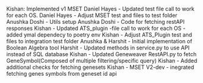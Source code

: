 Kishan: Implemented v1 MSET
Daniel Hayes - Updated test file call to work for each OS.
Daniel Hayes - Adjust MSET test and files to test folder
Anushka Doshi - Utils setup 
Anushka Doshi - Code for fetching restAPI responses
Kishan - Updated ATS_plugin -file call to work for each OS
       - added ymal dependecy to poetry env
Kishan - Adjust ATS_Plugin test and files to integration test folder
Anushka & Harshit - Initial implementation of Boolean Algebra tool
Harshit - Updated methods in service.py to use API instead of SQL database
Kishan - Updated Geneweaver RestAPI.py to fetch GeneSymbol(Composed of multiple filtering/specific query)
Kishan - Added additional checks for fetching genesets
Kishan - MSET V2-dev - inegrated fetching genes symbols from geneset id api